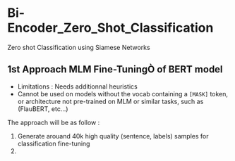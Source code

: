 # Bi-Encoder_Zero_Shot_Classification
Zero shot Classification using Siamese Networks

## 1st Approach MLM Fine-TuningÒ of BERT model

- Limitations : Needs additionnal heuristics
- Cannot be used on models without the vocab containing a `[MASK]` token, or architecture not pre-trained on MLM or similar tasks, such as (FlauBERT, etc...)


The approach will be as follow :
1. Generate arouand 40k high quality (sentence, labels) samples for classification fine-tuning
2. 